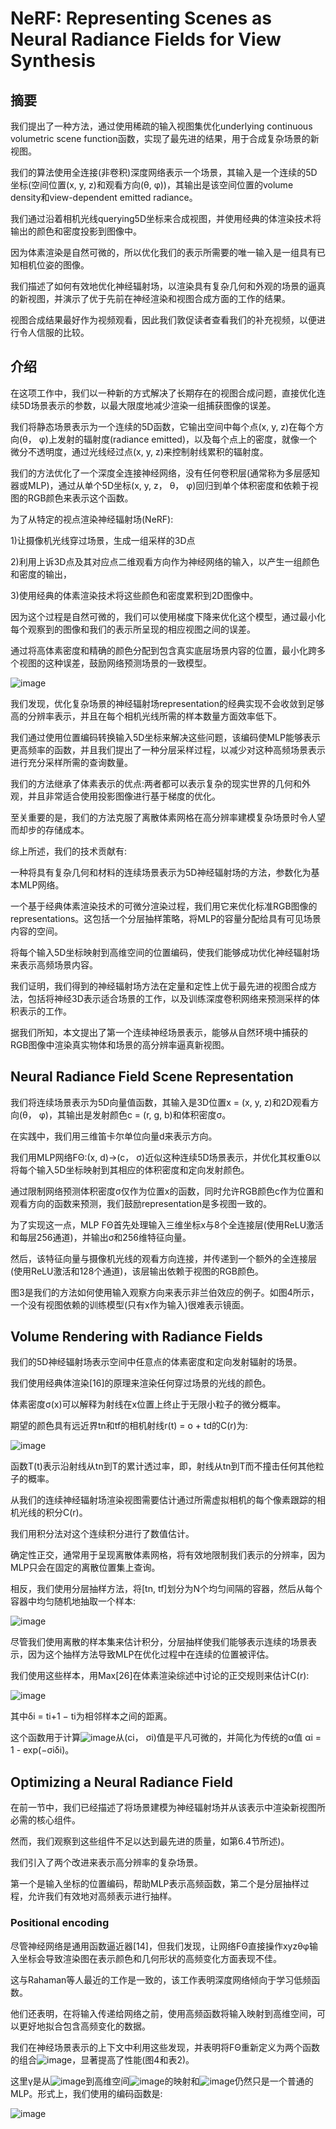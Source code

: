 # NeRF: Representing Scenes as Neural Radiance Fields for View Synthesis

## 摘要
我们提出了一种方法，通过使用稀疏的输入视图集优化underlying continuous volumetric scene function函数，实现了最先进的结果，用于合成复杂场景的新视图。

我们的算法使用全连接(非卷积)深度网络表示一个场景，其输入是一个连续的5D坐标(空间位置(x, y, z)和观看方向(θ, φ))，其输出是该空间位置的volume density和view-dependent emitted radiance。

我们通过沿着相机光线querying5D坐标来合成视图，并使用经典的体渲染技术将输出的颜色和密度投影到图像中。

因为体素渲染是自然可微的，所以优化我们的表示所需要的唯一输入是一组具有已知相机位姿的图像。

我们描述了如何有效地优化神经辐射场，以渲染具有复杂几何和外观的场景的逼真的新视图，并演示了优于先前在神经渲染和视图合成方面的工作的结果。

视图合成结果最好作为视频观看，因此我们敦促读者查看我们的补充视频，以便进行令人信服的比较。

## 介绍
  在这项工作中，我们以一种新的方式解决了长期存在的视图合成问题，直接优化连续5D场景表示的参数，以最大限度地减少渲染一组捕获图像的误差。

  我们将静态场景表示为一个连续的5D函数，它输出空间中每个点(x, y, z)在每个方向(θ， φ)上发射的辐射度(radiance emitted)，以及每个点上的密度，就像一个微分不透明度，通过光线经过点(x, y, z)来控制射线累积的辐射度。

我们的方法优化了一个深度全连接神经网络，没有任何卷积层(通常称为多层感知器或MLP)，通过从单个5D坐标(x, y, z， θ， φ)回归到单个体积密度和依赖于视图的RGB颜色来表示这个函数。

为了从特定的视点渲染神经辐射场(NeRF):

1)让摄像机光线穿过场景，生成一组采样的3D点

2)利用上诉3D点及其对应点二维观看方向作为神经网络的输入，以产生一组颜色和密度的输出，

3)使用经典的体素渲染技术将这些颜色和密度累积到2D图像中。

因为这个过程是自然可微的，我们可以使用梯度下降来优化这个模型，通过最小化每个观察到的图像和我们的表示所呈现的相应视图之间的误差。

通过将高体素密度和精确的颜色分配到包含真实底层场景内容的位置，最小化跨多个视图的这种误差，鼓励网络预测场景的一致模型。

![image](https://user-images.githubusercontent.com/48575896/226281916-bd1ed524-08e5-4d9e-b248-475d5ea34849.png)

  我们发现，优化复杂场景的神经辐射场representation的经典实现不会收敛到足够高的分辨率表示，并且在每个相机光线所需的样本数量方面效率低下。

我们通过使用位置编码转换输入5D坐标来解决这些问题，该编码使MLP能够表示更高频率的函数，并且我们提出了一种分层采样过程，以减少对这种高频场景表示进行充分采样所需的查询数量。

  我们的方法继承了体素表示的优点:两者都可以表示复杂的现实世界的几何和外观，并且非常适合使用投影图像进行基于梯度的优化。

至关重要的是，我们的方法克服了离散体素网格在高分辨率建模复杂场景时令人望而却步的存储成本。

综上所述，我们的技术贡献有:

  一种将具有复杂几何和材料的连续场景表示为5D神经辐射场的方法，参数化为基本MLP网络。
  
  一个基于经典体素渲染技术的可微分渲染过程，我们用它来优化标准RGB图像的representations。这包括一个分层抽样策略，将MLP的容量分配给具有可见场景内容的空间。
  
  将每个输入5D坐标映射到高维空间的位置编码，使我们能够成功优化神经辐射场来表示高频场景内容。
  
我们证明，我们得到的神经辐射场方法在定量和定性上优于最先进的视图合成方法，包括将神经3D表示适合场景的工作，以及训练深度卷积网络来预测采样的体积表示的工作。

据我们所知，本文提出了第一个连续神经场景表示，能够从自然环境中捕获的RGB图像中渲染真实物体和场景的高分辨率逼真新视图。

## Neural Radiance Field Scene Representation
我们将连续场景表示为5D向量值函数，其输入是3D位置x = (x, y, z)和2D观看方向(θ， φ)，其输出是发射颜色c = (r, g, b)和体积密度σ。

在实践中，我们用三维笛卡尔单位向量d来表示方向。

我们用MLP网络FΘ:(x, d)→(c， σ)近似这种连续5D场景表示，并优化其权重Θ以将每个输入5D坐标映射到其相应的体积密度和定向发射颜色。

通过限制网络预测体积密度σ仅作为位置x的函数，同时允许RGB颜色c作为位置和观看方向的函数来预测，我们鼓励representation是多视图一致的。

为了实现这一点，MLP FΘ首先处理输入三维坐标x与8个全连接层(使用ReLU激活和每层256通道)，并输出σ和256维特征向量。

然后，该特征向量与摄像机光线的观看方向连接，并传递到一个额外的全连接层(使用ReLU激活和128个通道)，该层输出依赖于视图的RGB颜色。

图3是我们的方法如何使用输入观察方向来表示非兰伯效应的例子。如图4所示，一个没有视图依赖的训练模型(只有x作为输入)很难表示镜面。

## Volume Rendering with Radiance Fields
我们的5D神经辐射场表示空间中任意点的体素密度和定向发射辐射的场景。

我们使用经典体渲染[16]的原理来渲染任何穿过场景的光线的颜色。

体素密度σ(x)可以解释为射线在x位置上终止于无限小粒子的微分概率。

期望的颜色具有远近界tn和tf的相机射线r(t) = o + td的C(r)为:

![image](https://user-images.githubusercontent.com/48575896/226292231-a0fc6447-a8b3-4307-b186-d37323781d4f.png)

函数T(t)表示沿射线从tn到T的累计透过率，即，射线从tn到T而不撞击任何其他粒子的概率。

从我们的连续神经辐射场渲染视图需要估计通过所需虚拟相机的每个像素跟踪的相机光线的积分C(r)。

我们用积分法对这个连续积分进行了数值估计。

确定性正交，通常用于呈现离散体素网格，将有效地限制我们表示的分辨率，因为MLP只会在固定的离散位置集上查询。

相反，我们使用分层抽样方法，将[tn, tf]划分为N个均匀间隔的容器，然后从每个容器中均匀随机地抽取一个样本:

![image](https://user-images.githubusercontent.com/48575896/226298782-9cbb99f8-0a32-4123-b823-c323f83f8c6f.png)

尽管我们使用离散的样本集来估计积分，分层抽样使我们能够表示连续的场景表示，因为这个抽样方法导致MLP在优化过程中在连续的位置被评估。

我们使用这些样本，用Max[26]在体素渲染综述中讨论的正交规则来估计C(r):

![image](https://user-images.githubusercontent.com/48575896/226298446-4e5f81e4-3a48-4b57-b09a-e41b44a7cba5.png)

其中δi = ti+1 − ti为相邻样本之间的距离。

这个函数用于计算![image](https://user-images.githubusercontent.com/48575896/226299633-66520530-b0b6-470c-87b9-1483d2456433.png)从(ci， σi)值是平凡可微的，并简化为传统的α值 αi = 1 - exp(−σiδi)。

## Optimizing a Neural Radiance Field
在前一节中，我们已经描述了将场景建模为神经辐射场并从该表示中渲染新视图所必需的核心组件。

然而，我们观察到这些组件不足以达到最先进的质量，如第6.4节所述)。

我们引入了两个改进来表示高分辨率的复杂场景。

第一个是输入坐标的位置编码，帮助MLP表示高频函数，第二个是分层抽样过程，允许我们有效地对高频表示进行抽样。

### Positional encoding
尽管神经网络是通用函数逼近器[14]，但我们发现，让网络FΘ直接操作xyzθφ输入坐标会导致渲染图在表示颜色和几何形状的高频变化方面表现不佳。

这与Rahaman等人最近的工作是一致的，该工作表明深度网络倾向于学习低频函数。

他们还表明，在将输入传递给网络之前，使用高频函数将输入映射到高维空间，可以更好地拟合包含高频变化的数据。

我们在神经场景表示的上下文中利用这些发现，并表明将FΘ重新定义为两个函数的组合![image](https://user-images.githubusercontent.com/48575896/226304449-1e0674da-343f-4f99-9349-539544e59d74.png)，显著提高了性能(图4和表2)。

这里γ是从![image](https://user-images.githubusercontent.com/48575896/226307048-2562767c-1b5c-43d3-a9f1-d2aa533355ac.png)到高维空间![image](https://user-images.githubusercontent.com/48575896/226307159-1103bfdb-235f-4251-984a-ad557ce28c83.png)的映射和![image](https://user-images.githubusercontent.com/48575896/226307278-475d420a-fb9a-4d0c-9471-f179f78df106.png)仍然只是一个普通的MLP。形式上，我们使用的编码函数是:

![image](https://user-images.githubusercontent.com/48575896/226304783-d2cb87e0-2dea-44b5-8a2e-7413b49416aa.png)

